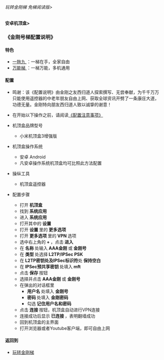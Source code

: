 ###### 玩转金刚梯 免梯阅读版>
#### 安卓机顶盒>
### 《金刚号梯配置说明》


#### 特色
  - [ 一拖九 ](https://github.com/a2zitpro/web/blob/master/LadderFree/kkDictionary/OneForNine.md)：一梯在手，全家自由
  - [ 万能梯 ](https://github.com/a2zitpro/web/blob/master/LadderFree/kkDictionary/KKLadderKKIDMultipurpose.md)：一梯万能，多机通用
 
#### 配置
    
  - 鸣谢：该《配置说明》由金刚之友西归道人探索撰写、无尝奉献，为千千万万只能使用遥控器的中老年朋友自由上网、获取全球资讯开劈了一条康庄大道，功德无量。金刚特向朋友西归道人致以诚挚的谢意！

  - 在开始以下操作之前，请阅读[《配置注意事项》](https://github.com/a2zitpro/web/blob/master/LadderFree/kkDictionary/ConsiderationsWhileConfigureKKID.md)

  - 机顶盒品牌型号
    - 小米机顶盒3增强版
  - 机顶盒操作系统
    - 安卓 Android
    - 凡安卓操作系统机顶盒均可比照此方法配置
  - 操纵工具
    - 机顶盒遥控器
  - 配置步骤
    - 打开<strong> 机顶盒 </strong>
    - 找到<strong> 系统应用 </strong>
    - 进入<strong> 系统应用 </strong>
    - 打开其中的<strong> 设置 </strong>
    - 打开<strong> 设置 </strong>里的<strong> 更多选项 </strong>
    - 打开<strong> 更多选项 </strong>里的<strong> VPN </strong>选项
    - 选中右上角的<strong> + </strong>，点击<strong> 进入</strong> 
    - 在<strong> 名称 </strong>处输入<strong> AAA金刚 </strong>或<strong> 金刚号</strong>
    - 在<strong> 类型 </strong>处选择<strong> L2TP/IPSec PSK </strong>
    - 在<strong> L2TP密钥处及IPSec标识符</strong>处<strong> 保持空白 </strong>
    - 在<strong> IPSec预共享密钥 </strong>处填入<strong> mft </strong>
    - 点击<strong> 保存 </strong>按钮
    - 选择并点击<strong> AAA金刚 </strong>或 <strong>金刚号</strong>
    - 在弹出的对话框里
      - <strong> 用户名 </strong> 处填入 <strong> 金刚号 </strong>
      - <strong> 密码 </strong> 处填入 <strong> 金刚密码 </strong>
      - 勾选<strong> 记住用户名和密码 </strong>
    - 点击<strong> 连接 </strong>按钮，机顶盒自动进行VPN连接
    - 连接成功后显示<strong> 已连接 </strong>，表明翻墙成功
    - 回到机顶盒的主界面
    - 打开浏览器或者Youtube客户端，即可自由上网


#### 返回到
- [玩转金刚梯](https://github.com/a2zitpro/web/blob/master/LadderFree/A.md)
